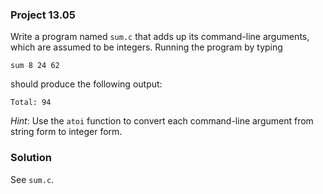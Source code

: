### Project 13.05

Write a program named `sum.c` that adds up its command-line arguments, which are
assumed to be integers. Running the program by typing

```
sum 8 24 62
```

should produce the following output:

```
Total: 94
```

*Hint*: Use the `atoi` function to convert each command-line argument from
string form to integer form.

### Solution

See `sum.c`.
